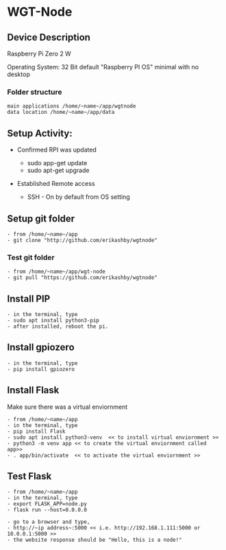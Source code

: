# WGT-Node

## Device Description
Raspberry Pi Zero 2 W

Operating System: 32 Bit default "Raspberry PI OS" minimal with no desktop

### Folder structure

    main applications /home/~name~/app/wgtnode
    data location /home/~name~/app/data

## Setup Activity:
- Confirmed RPI was updated
    - sudo app-get update
    - sudo apt-get upgrade
      
- Established Remote access
    - SSH - On by default from OS setting

## Setup git folder
    - from /home/~name~/app
    - git clone "http://github.com/erikashby/wgtnode"

### Test git folder

    - from /home/~name~/app/wgt-node
    - git pull "https://github.com/erikashby/wgtnode"

## Install PIP
    - in the terminal, type
    - sudo apt install python3-pip
    - after installed, reboot the pi.

## Install gpiozero
    - in the terminal, type
    - pip install gpiozero

## Install Flask
Make sure there was a virtual enviornment

    - from /home/~name~/app
    - in the terminal, type
    - pip install Flask
    - sudo apt install python3-venv  << to install virtual enviornment >>
    - python3 -m venv app << to create the virtual enviornment called app>>
    - . app/bin/activate  << to activate the virtual enviornment >>

## Test Flask
    - from /home/~name~/app
    - in the terminal, type
    - export FLASK_APP=node.py
    - flask run --host=0.0.0.0

    - go to a browser and type,
    - http://~ip address~:5000 << i.e. http://192.168.1.111:5000 or 10.0.0.1:5000 >>
    - the website response should be "Hello, this is a node!"
